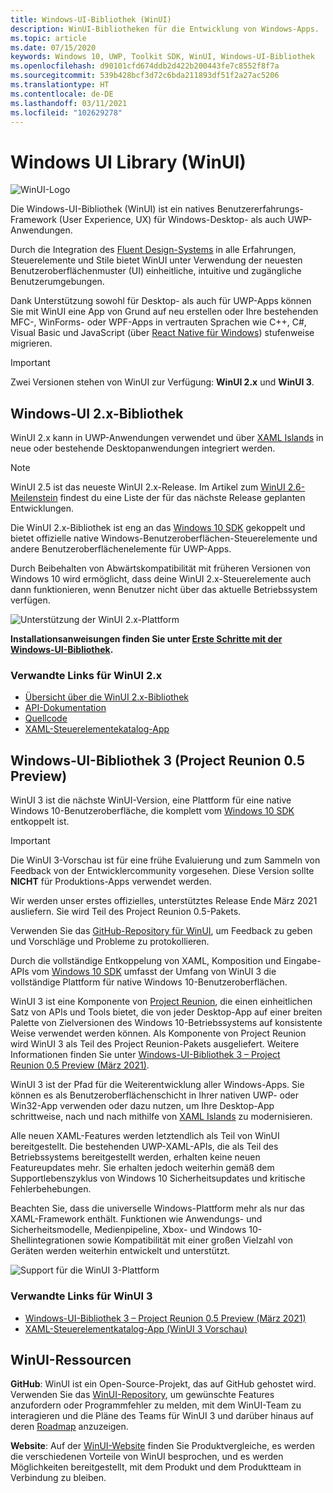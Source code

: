 ```yaml
---
title: Windows-UI-Bibliothek (WinUI)
description: WinUI-Bibliotheken für die Entwicklung von Windows-Apps.
ms.topic: article
ms.date: 07/15/2020
keywords: Windows 10, UWP, Toolkit SDK, WinUI, Windows-UI-Bibliothek
ms.openlocfilehash: d90101cfd674ddb2d422b200443fe7c8552f8f7a
ms.sourcegitcommit: 539b428bcf3d72c6bda211893df51f2a27ac5206
ms.translationtype: HT
ms.contentlocale: de-DE
ms.lasthandoff: 03/11/2021
ms.locfileid: "102629278"
---
```

# <a name="windows-ui-library-winui"></a>Windows UI Library (WinUI)

![WinUI-Logo](../images/logo-winui.png)

Die Windows-UI-Bibliothek (WinUI) ist ein natives Benutzererfahrungs-Framework (User Experience, UX) für Windows-Desktop- als auch UWP-Anwendungen.

Durch die Integration des [Fluent Design-Systems](https://www.microsoft.com/design/fluent/#/) in alle Erfahrungen, Steuerelemente und Stile bietet WinUI unter Verwendung der neuesten Benutzeroberflächenmuster (UI) einheitliche, intuitive und zugängliche Benutzerumgebungen.

Dank Unterstützung sowohl für Desktop- als auch für UWP-Apps können Sie mit WinUI eine App von Grund auf neu erstellen oder Ihre bestehenden MFC-, WinForms- oder WPF-Apps in vertrauten Sprachen wie C++, C#, Visual Basic und JavaScript (über [React Native für Windows](https://microsoft.github.io/react-native-windows/)) stufenweise migrieren.

> [!Important]
> Zwei Versionen stehen von WinUI zur Verfügung: **WinUI 2.x** und **WinUI 3**.

## <a name="windows-ui-2x-library"></a>Windows-UI 2.x-Bibliothek

WinUI 2.x kann in UWP-Anwendungen verwendet und über [XAML Islands](../desktop/modernize/xaml-islands.md) in neue oder bestehende Desktopanwendungen integriert werden.

> [!NOTE]
> WinUI 2.5 ist das neueste WinUI 2.x-Release. Im Artikel zum [WinUI 2.6-Meilenstein](https://github.com/microsoft/microsoft-ui-xaml/milestone/11) findest du eine Liste der für das nächste Release geplanten Entwicklungen.

Die WinUI 2.x-Bibliothek ist eng an das [Windows 10 SDK](https://developer.microsoft.com/windows/downloads/windows-10-sdk/) gekoppelt und bietet offizielle native Windows-Benutzeroberflächen-Steuerelemente und andere Benutzeroberflächenelemente für UWP-Apps.

Durch Beibehalten von Abwärtskompatibilität mit früheren Versionen von Windows 10 wird ermöglicht, dass deine WinUI 2.x-Steuerelemente auch dann funktionieren, wenn Benutzer nicht über das aktuelle Betriebssystem verfügen.

![Unterstützung der WinUI 2.x-Plattform](../images/platforms-winui2.png)

**Installationsanweisungen finden Sie unter [Erste Schritte mit der Windows-UI-Bibliothek](winui2/getting-started.md).**

### <a name="related-links-for-winui-2x"></a>Verwandte Links für WinUI 2.x

- [Übersicht über die WinUI 2.x-Bibliothek](winui2/index.md)
- [API-Dokumentation](/windows/winui/api/)
- [Quellcode](https://aka.ms/winui)
- [XAML-Steuerelementekatalog-App](https://www.microsoft.com/p/xaml-controls-gallery/9msvh128x2zt)

## <a name="windows-ui-3-library-project-reunion-05-preview"></a>Windows-UI-Bibliothek 3 (Project Reunion 0.5 Preview)

WinUI 3 ist die nächste WinUI-Version, eine Plattform für eine native Windows 10-Benutzeroberfläche, die komplett vom [Windows 10 SDK](https://developer.microsoft.com/windows/downloads/windows-10-sdk/) entkoppelt ist.

> [!Important]
> Die WinUI 3-Vorschau ist für eine frühe Evaluierung und zum Sammeln von Feedback von der Entwicklercommunity vorgesehen. Diese Version sollte **NICHT** für Produktions-Apps verwendet werden.
>
> Wir werden unser erstes offizielles, unterstütztes Release Ende März 2021 ausliefern. Sie wird Teil des Project Reunion 0.5-Pakets.
>
> Verwenden Sie das [GitHub-Repository für WinUI](https://github.com/microsoft/microsoft-ui-xaml), um Feedback zu geben und Vorschläge und Probleme zu protokollieren.

Durch die vollständige Entkoppelung von XAML, Komposition und Eingabe-APIs vom [Windows 10 SDK](https://developer.microsoft.com/windows/downloads/windows-10-sdk/) umfasst der Umfang von WinUI 3 die vollständige Plattform für native Windows 10-Benutzeroberflächen.

WinUI 3 ist eine Komponente von [Project Reunion](../project-reunion/index.md), die einen einheitlichen Satz von APIs und Tools bietet, die von jeder Desktop-App auf einer breiten Palette von Zielversionen des Windows 10-Betriebssystems auf konsistente Weise verwendet werden können. Als Komponente von Project Reunion wird WinUI 3 als Teil des Project Reunion-Pakets ausgeliefert. Weitere Informationen finden Sie unter [Windows-UI-Bibliothek 3 – Project Reunion 0.5 Preview (März 2021)](winui3/index.md).

WinUI 3 ist der Pfad für die Weiterentwicklung aller Windows-Apps. Sie können es als Benutzeroberflächenschicht in Ihrer nativen UWP- oder Win32-App verwenden oder dazu nutzen, um Ihre Desktop-App schrittweise, nach und nach mithilfe von [XAML Islands](../desktop/modernize/xaml-islands.md) zu modernisieren.

Alle neuen XAML-Features werden letztendlich als Teil von WinUI bereitgestellt. Die bestehenden UWP-XAML-APIs, die als Teil des Betriebssystems bereitgestellt werden, erhalten keine neuen Featureupdates mehr. Sie erhalten jedoch weiterhin gemäß dem Supportlebenszyklus von Windows 10 Sicherheitsupdates und kritische Fehlerbehebungen.

Beachten Sie, dass die universelle Windows-Plattform mehr als nur das XAML-Framework enthält. Funktionen wie Anwendungs- und Sicherheitsmodelle, Medienpipeline, Xbox- und Windows 10-Shellintegrationen sowie Kompatibilität mit einer großen Vielzahl von Geräten werden weiterhin entwickelt und unterstützt.

![Support für die WinUI 3-Plattform](../images/platforms-winui3.png)

### <a name="related-links-for-winui-3"></a>Verwandte Links für WinUI 3

- [Windows-UI-Bibliothek 3 – Project Reunion 0.5 Preview (März 2021)](winui3/index.md)
- [XAML-Steuerelementkatalog-App (WinUI 3 Vorschau)](https://github.com/microsoft/Xaml-Controls-Gallery/tree/winui3preview)

## <a name="winui-resources"></a>WinUI-Ressourcen

**GitHub**: WinUI ist ein Open-Source-Projekt, das auf GitHub gehostet wird. Verwenden Sie das [WinUI-Repository](https://github.com/microsoft/microsoft-ui-xaml), um gewünschte Features anzufordern oder Programmfehler zu melden, mit dem WinUI-Team zu interagieren und die Pläne des Teams für WinUI 3 und darüber hinaus auf deren [Roadmap](https://github.com/microsoft/microsoft-ui-xaml/blob/master/docs/roadmap.md) anzuzeigen.

**Website**: Auf der [WinUI-Website](https://aka.ms/winui) finden Sie Produktvergleiche, es werden die verschiedenen Vorteile von WinUI besprochen, und es werden Möglichkeiten bereitgestellt, mit dem Produkt und dem Produktteam in Verbindung zu bleiben.